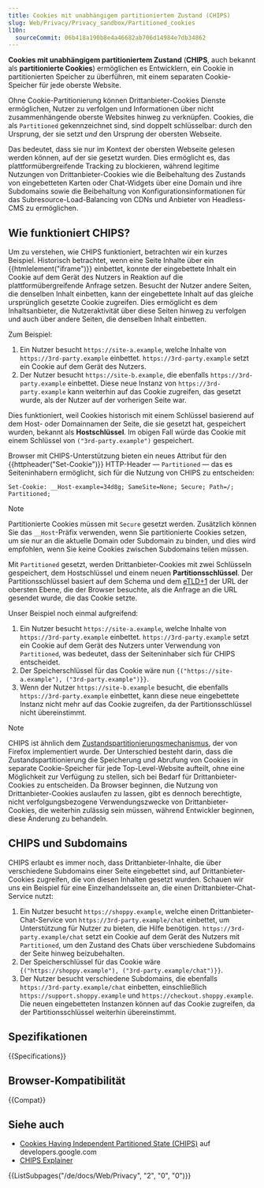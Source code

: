 ```yaml
---
title: Cookies mit unabhängigem partitioniertem Zustand (CHIPS)
slug: Web/Privacy/Privacy_sandbox/Partitioned_cookies
l10n:
  sourceCommit: 06b418a190b8e4a46682ab706d14984e7db34862
---
```


**Cookies mit unabhängigem partitioniertem Zustand** (**CHIPS**, auch bekannt als **partitionierte Cookies**) ermöglichen es Entwicklern, ein Cookie in partitionierten Speicher zu überführen, mit einem separaten Cookie-Speicher für jede oberste Website.

Ohne Cookie-Partitionierung können Drittanbieter-Cookies Dienste ermöglichen, Nutzer zu verfolgen und Informationen über nicht zusammenhängende oberste Websites hinweg zu verknüpfen. Cookies, die als `Partitioned` gekennzeichnet sind, sind doppelt schlüsselbar: durch den Ursprung, der sie setzt _und_ den Ursprung der obersten Webseite.

Das bedeutet, dass sie nur im Kontext der obersten Webseite gelesen werden können, auf der sie gesetzt wurden. Dies ermöglicht es, das plattformübergreifende Tracking zu blockieren, während legitime Nutzungen von Drittanbieter-Cookies wie die Beibehaltung des Zustands von eingebetteten Karten oder Chat-Widgets über eine Domain und ihre Subdomains sowie die Beibehaltung von Konfigurationsinformationen für das Subresource-Load-Balancing von CDNs und Anbieter von Headless-CMS zu ermöglichen.

## Wie funktioniert CHIPS?

Um zu verstehen, wie CHIPS funktioniert, betrachten wir ein kurzes Beispiel. Historisch betrachtet, wenn eine Seite Inhalte über ein {{htmlelement("iframe")}} einbettet, konnte der eingebettete Inhalt ein Cookie auf dem Gerät des Nutzers in Reaktion auf die plattformübergreifende Anfrage setzen. Besucht der Nutzer andere Seiten, die denselben Inhalt einbetten, kann der eingebettete Inhalt auf das gleiche ursprünglich gesetzte Cookie zugreifen. Dies ermöglicht es dem Inhaltsanbieter, die Nutzeraktivität über diese Seiten hinweg zu verfolgen und auch über andere Seiten, die denselben Inhalt einbetten.

Zum Beispiel:

1. Ein Nutzer besucht `https://site-a.example`, welche Inhalte von `https://3rd-party.example` einbettet. `https://3rd-party.example` setzt ein Cookie auf dem Gerät des Nutzers.
2. Der Nutzer besucht `https://site-b.example`, die ebenfalls `https://3rd-party.example` einbettet. Diese neue Instanz von `https://3rd-party.example` kann weiterhin auf das Cookie zugreifen, das gesetzt wurde, als der Nutzer auf der vorherigen Seite war.

Dies funktioniert, weil Cookies historisch mit einem Schlüssel basierend auf dem Host- oder Domainnamen der Seite, die sie gesetzt hat, gespeichert wurden, bekannt als **Hostschlüssel**. Im obigen Fall würde das Cookie mit einem Schlüssel von `("3rd-party.example")` gespeichert.

Browser mit CHIPS-Unterstützung bieten ein neues Attribut für den {{httpheader("Set-Cookie")}} HTTP-Header — `Partitioned` — das es Seiteninhabern ermöglicht, sich für die Nutzung von CHIPS zu entscheiden:

```http
Set-Cookie: __Host-example=34d8g; SameSite=None; Secure; Path=/; Partitioned;
```

> [!NOTE]
> Partitionierte Cookies müssen mit `Secure` gesetzt werden. Zusätzlich können Sie das `__Host`-Präfix verwenden, wenn Sie partitionierte Cookies setzen, um sie nur an die aktuelle Domain oder Subdomain zu binden, und dies wird empfohlen, wenn Sie keine Cookies zwischen Subdomains teilen müssen.

Mit `Partitioned` gesetzt, werden Drittanbieter-Cookies mit zwei Schlüsseln gespeichert, dem Hostschlüssel und einem neuen **Partitionsschlüssel**. Der Partitionsschlüssel basiert auf dem Schema und dem [eTLD+1](/de/docs/Glossary/eTLD) der URL der obersten Ebene, die der Browser besuchte, als die Anfrage an die URL gesendet wurde, die das Cookie setzte.

Unser Beispiel noch einmal aufgreifend:

1. Ein Nutzer besucht `https://site-a.example`, welche Inhalte von `https://3rd-party.example` einbettet. `https://3rd-party.example` setzt ein Cookie auf dem Gerät des Nutzers unter Verwendung von `Partitioned`, was bedeutet, dass der Seiteninhaber sich für CHIPS entscheidet.
2. Der Speicherschlüssel für das Cookie wäre nun `{("https://site-a.example"), ("3rd-party.example")}}`.
3. Wenn der Nutzer `https://site-b.example` besucht, die ebenfalls `https://3rd-party.example` einbettet, kann diese neue eingebettete Instanz nicht mehr auf das Cookie zugreifen, da der Partitionsschlüssel nicht übereinstimmt.

> [!NOTE]
> CHIPS ist ähnlich dem [Zustandspartitionierungsmechanismus](/de/docs/Web/Privacy/State_Partitioning), der von Firefox implementiert wurde. Der Unterschied besteht darin, dass die Zustandspartitionierung die Speicherung und Abrufung von Cookies in separate Cookie-Speicher für jede Top-Level-Website aufteilt, ohne eine Möglichkeit zur Verfügung zu stellen, sich bei Bedarf für Drittanbieter-Cookies zu entscheiden. Da Browser beginnen, die Nutzung von Drittanbieter-Cookies auslaufen zu lassen, gibt es dennoch berechtigte, nicht verfolgungsbezogene Verwendungszwecke von Drittanbieter-Cookies, die weiterhin zulässig sein müssen, während Entwickler beginnen, diese Änderung zu behandeln.

## CHIPS und Subdomains

CHIPS erlaubt es immer noch, dass Drittanbieter-Inhalte, die über verschiedene Subdomains einer Seite eingebettet sind, auf Drittanbieter-Cookies zugreifen, die von diesen Inhalten gesetzt wurden. Schauen wir uns ein Beispiel für eine Einzelhandelsseite an, die einen Drittanbieter-Chat-Service nutzt:

1. Ein Nutzer besucht `https://shoppy.example`, welche einen Drittanbieter-Chat-Service von `https://3rd-party.example/chat` einbettet, um Unterstützung für Nutzer zu bieten, die Hilfe benötigen. `https://3rd-party.example/chat` setzt ein Cookie auf dem Gerät des Nutzers mit `Partitioned`, um den Zustand des Chats über verschiedene Subdomains der Seite hinweg beizubehalten.
2. Der Speicherschlüssel für das Cookie wäre `{("https://shoppy.example"), ("3rd-party.example/chat")}}`.
3. Der Nutzer besucht verschiedene Subdomains, die ebenfalls `https://3rd-party.example/chat` einbetten, einschließlich `https://support.shoppy.example` und `https://checkout.shoppy.example`. Die neuen eingebetteten Instanzen können auf das Cookie zugreifen, da der Partitionsschlüssel weiterhin übereinstimmt.

## Spezifikationen

{{Specifications}}

## Browser-Kompatibilität

{{Compat}}

## Siehe auch

- [Cookies Having Independent Partitioned State (CHIPS)](https://developers.google.com/privacy-sandbox/cookies/chips) auf developers.google.com
- [CHIPS Explainer](https://github.com/privacycg/CHIPS)

<section id="Quick_links">
{{ListSubpages("/de/docs/Web/Privacy", "2", "0", "0")}}
</section>
